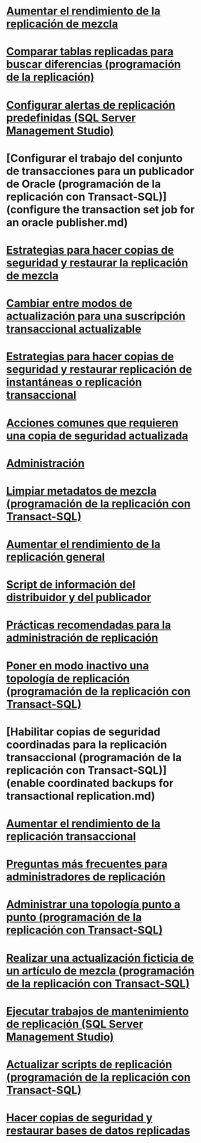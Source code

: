 # [Aumentar el rendimiento de la replicación de mezcla](enhance-merge-replication-performance.md)
# [Comparar tablas replicadas para buscar diferencias (programación de la replicación)](compare-replicated-tables-for-differences-replication-programming.md)
# [Configurar alertas de replicación predefinidas (SQL Server Management Studio)](configure-predefined-replication-alerts-sql-server-management-studio.md)
# [Configurar el trabajo del conjunto de transacciones para un publicador de Oracle (programación de la replicación con Transact-SQL)](configure the transaction set job for an oracle publisher.md)
# [Estrategias para hacer copias de seguridad y restaurar la replicación de mezcla](strategies-for-backing-up-and-restoring-merge-replication.md)
# [Cambiar entre modos de actualización para una suscripción transaccional actualizable](switch-between-update-modes-for-an-updatable-transactional-subscription.md)
# [Estrategias para hacer copias de seguridad y restaurar replicación de instantáneas o replicación transaccional](strategies-for-backing-up-and-restoring-snapshot-and-transactional-replication.md)
# [Acciones comunes que requieren una copia de seguridad actualizada](common-actions-requiring-an-updated-backup.md)
# [Administración](administration-replication.md)
# [Limpiar metadatos de mezcla (programación de la replicación con Transact-SQL)](clean-up-merge-metadata-replication-transact-sql-programming.md)
# [Aumentar el rendimiento de la replicación general](enhance-general-replication-performance.md)
# [Script de información del distribuidor y del publicador](distributor-and-publisher-information-script.md)
# [Prácticas recomendadas para la administración de replicación](best-practices-for-replication-administration.md)
# [Poner en modo inactivo una topología de replicación (programación de la replicación con Transact-SQL)](quiesce-a-replication-topology-replication-transact-sql-programming.md)
# [Habilitar copias de seguridad coordinadas para la replicación transaccional (programación de la replicación con Transact-SQL)](enable coordinated backups for transactional replication.md)
# [Aumentar el rendimiento de la replicación transaccional](enhance-transactional-replication-performance.md)
# [Preguntas más frecuentes para administradores de replicación](frequently-asked-questions-for-replication-administrators.md)
# [Administrar una topología punto a punto (programación de la replicación con Transact-SQL)](administer-a-peer-to-peer-topology-replication-transact-sql-programming.md)
# [Realizar una actualización ficticia de un artículo de mezcla (programación de la replicación con Transact-SQL)](perform-a-dummy-update-for-a-merge-article-replication-transact-sql-programming.md)
# [Ejecutar trabajos de mantenimiento de replicación (SQL Server Management Studio)](run-replication-maintenance-jobs-sql-server-management-studio.md)
# [Actualizar scripts de replicación (programación de la replicación con Transact-SQL)](upgrade-replication-scripts-replication-transact-sql-programming.md)
# [Hacer copias de seguridad y restaurar bases de datos replicadas](back-up-and-restore-replicated-databases.md)
